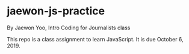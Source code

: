 # jaewon-js-practice

By Jaewon Yoo, Intro Coding for Journalists class

This repo is a class assignment to learn JavaScript. It is due October 6, 2019.